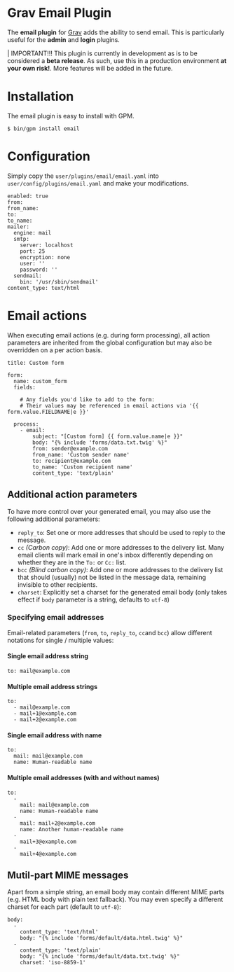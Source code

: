# Grav Email Plugin

The **email plugin** for [Grav](http://github.com/getgrav/grav) adds the ability to send email. This is particularly useful for the **admin** and **login** plugins.

| IMPORTANT!!! This plugin is currently in development as is to be considered a **beta release**.  As such, use this in a production environment **at your own risk!**. More features will be added in the future.


# Installation

The email plugin is easy to install with GPM.

```
$ bin/gpm install email
```

# Configuration

Simply copy the `user/plugins/email/email.yaml` into `user/config/plugins/email.yaml` and make your modifications.

```
enabled: true
from:
from_name:
to:
to_name:
mailer:
  engine: mail
  smtp:
    server: localhost
    port: 25
    encryption: none
    user: ''
    password: ''
  sendmail:
    bin: '/usr/sbin/sendmail'
content_type: text/html
```  

# Email actions

When executing email actions (e.g. during form processing), all action parameters are inherited from the global configuration but may also be overridden on a per action basis.

```
title: Custom form

form:
  name: custom_form
  fields:

    # Any fields you'd like to add to the form:
    # Their values may be referenced in email actions via '{{ form.value.FIELDNAME|e }}'

  process:
    - email:
        subject: "[Custom form] {{ form.value.name|e }}"
        body: "{% include 'forms/data.txt.twig' %}"
        from: sender@example.com
        from_name: 'Custom sender name'
        to: recipient@example.com
        to_name: 'Custom recipient name'
        content_type: 'text/plain'
```

## Additional action parameters

To have more control over your generated email, you may also use the following additional parameters:

* ```reply_to```: Set one or more addresses that should be used to reply to the message.
* ```cc``` _(Carbon copy)_: Add one or more addresses to the delivery list. Many email clients will mark email in one's inbox differently depending on whether they are in the ```To:``` or ```Cc:``` list.
* ```bcc``` _(Blind carbon copy)_: Add one or more addresses to the delivery list that should (usually) not be listed in the message data, remaining invisible to other recipients.
* ```charset```: Explicitly set a charset for the generated email body (only takes effect if ```body``` parameter is a string, defaults to ```utf-8```)

### Specifying email addresses

Email-related parameters (```from```, ```to```, ```reply_to```, ```cc```and ```bcc```) allow different notations for single / multiple values:

#### Single email address string

```
to: mail@example.com
```

####  Multiple email address strings

```
to:
  - mail@example.com
  - mail+1@example.com
  - mail+2@example.com
```

#### Single email address with name

```
to:
  mail: mail@example.com
  name: Human-readable name
```

#### Multiple email addresses (with and without names)

```
to:
  -
    mail: mail@example.com
    name: Human-readable name
  -
    mail: mail+2@example.com
    name: Another human-readable name
  -
    mail+3@example.com
  -
    mail+4@example.com
```

## Mutil-part MIME messages

Apart from a simple string, an email body may contain different MIME parts (e.g. HTML body with plain text fallback). You may even specify a different charset for each part (default to ```utf-8```):

```
body:
  -
    content_type: 'text/html'
    body: "{% include 'forms/default/data.html.twig' %}"
  -
    content_type: 'text/plain'
    body: "{% include 'forms/default/data.txt.twig' %}"
    charset: 'iso-8859-1'
```
